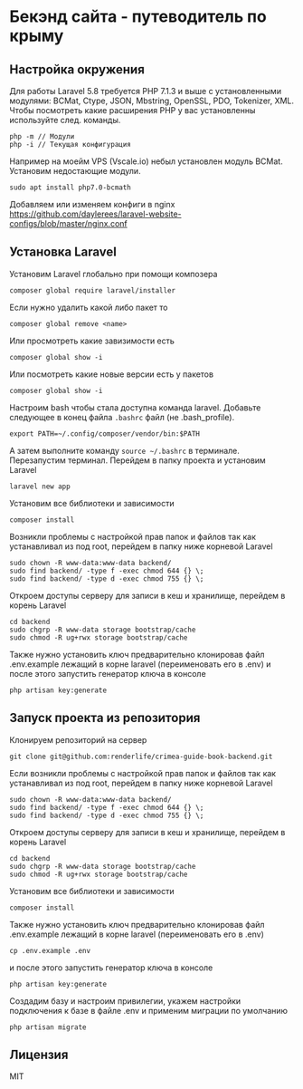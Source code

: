 # Бекэнд сайта - путеводитель по крыму

## Настройка окружения
Для работы Laravel 5.8 требуется PHP 7.1.3 и выше с установленными модулями: BCMat, Ctype, JSON, Mbstring, OpenSSL, PDO, Tokenizer, XML. Чтобы посмотреть какие расширения PHP у вас установленны используйте след. команды.
```
php -m // Модули
php -i // Текущая конфигурация
```
Например на моейм VPS (Vscale.io) небыл установлен модуль BCMat. Установим недостающие модули. 
```
sudo apt install php7.0-bcmath
```
Добавляем или изменяем конфиги в nginx
https://github.com/daylerees/laravel-website-configs/blob/master/nginx.conf

## Установка Laravel
Установим Laravel глобально при помощи композера
```
composer global require laravel/installer
```
Если нужно удалить какой либо пакет то 
```
composer global remove <name>
```
Или просмотреть какие завизимости есть
```
composer global show -i
```
Или посмотреть какие новые версии есть у пакетов
```
composer global show -i
```
Настроим bash чтобы стала доступна команда laravel. Добавьте следующее в конец файла ```.bashrc``` файл (не .bash_profile).
```
export PATH=~/.config/composer/vendor/bin:$PATH
```
А затем выполните команду ```source ~/.bashrc``` в терминале. Перезапустим терминал. Перейдем в папку проекта и установим Laravel
```
laravel new app
```
Установим все библиотеки и зависимости 
```
composer install
```
Возникли проблемы с настройкой прав папок и файлов так как устанавливал из под root, перейдем в папку ниже корневой Laravel
```
sudo chown -R www-data:www-data backend/
sudo find backend/ -type f -exec chmod 644 {} \;
sudo find backend/ -type d -exec chmod 755 {} \;
```
Откроем доступы серверу для записи в кеш и хранилище, перейдем в корень Laravel
```
cd backend
sudo chgrp -R www-data storage bootstrap/cache
sudo chmod -R ug+rwx storage bootstrap/cache
```
Также нужно установить ключ предварительно клонировав файл .env.example лежащий в корне laravel (переименовать его в .env) и после этого запустить генератор ключа в консоле 
```
php artisan key:generate
```

## Запуск проекта из репозитория
Клонируем репозиторий на сервер
```
git clone git@github.com:renderlife/crimea-guide-book-backend.git
```
Если возникли проблемы с настройкой прав папок и файлов так как устанавливал из под root, перейдем в папку ниже корневой Laravel
```
sudo chown -R www-data:www-data backend/
sudo find backend/ -type f -exec chmod 644 {} \;
sudo find backend/ -type d -exec chmod 755 {} \;
```
Откроем доступы серверу для записи в кеш и хранилище, перейдем в корень Laravel
```
cd backend
sudo chgrp -R www-data storage bootstrap/cache
sudo chmod -R ug+rwx storage bootstrap/cache
```
Установим все библиотеки и зависимости 
```
composer install 
```
Также нужно установить ключ предварительно клонировав файл .env.example лежащий в корне laravel (переименовать его в .env) 
```
cp .env.example .env
```
и после этого запустить генератор ключа в консоле 
```
php artisan key:generate
```
Создадим базу и настроим привилегии, укажем настройки подключения к базе в файле .env и применим миграции по умолчанию 
```
php artisan migrate
```

Лицензия
----

MIT
